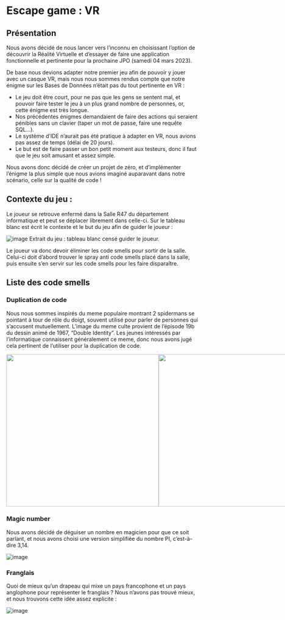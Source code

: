 # Escape game : VR

## Présentation
Nous avons décidé de nous lancer vers l’inconnu en choisissant l’option de découvrir la Réalité Virtuelle et d’essayer de faire une application fonctionnelle et pertinente pour la prochaine JPO (samedi 04 mars 2023).

De base nous devions adapter notre premier jeu afin de pouvoir y jouer avec un casque VR, mais nous nous sommes rendus compte que notre énigme sur les Bases de Données n’était pas du tout pertinente en VR : 

* Le jeu doit être court, pour ne pas que les gens se sentent mal, et pouvoir faire tester le jeu à un plus grand nombre de personnes, or, cette énigme est très longue.
* Nos précédentes énigmes demandaient de faire des actions qui seraient pénibles sans un clavier (taper un mot de passe, faire une requête SQL…).
* Le système d’IDE n’aurait pas été pratique à adapter en VR, nous avions pas assez de temps (délai de 20 jours).
* Le but est de faire passer un  bon petit moment aux testeurs, donc il faut que le jeu soit amusant et assez simple.

Nous avons donc décidé de créer un projet de zéro, et d’implémenter l’énigme la plus simple que nous avions imaginé auparavant dans notre scénario, celle sur la qualité de code !

## Contexte du jeu : 
Le joueur se retrouve enfermé dans la Salle R47 du département informatique et peut se déplacer librement dans celle-ci. Sur le tableau blanc est écrit le contexte et le but du jeu afin de guider le joueur :

![image](https://github.com/Nyotora/escapegamevr/assets/101416486/d5dea7a9-f921-46e9-9eea-be158a365195)
Extrait du jeu : tableau blanc censé guider le joueur.

Le joueur va donc devoir éliminer les code smells pour sortir de la salle. Celui-ci doit d’abord trouver le spray anti code smells placé dans la salle, puis ensuite s’en servir sur les code smells pour les faire disparaître.

## Liste des code smells

### Duplication de code
Nous nous sommes inspirés du meme populaire montrant 2 spidermans se pointant à tour de rôle du doigt, souvent utilisé pour parler de personnes qui s’accusent mutuellement. L’image du meme culte provient de l’épisode 19b du dessin animé de 1967, “Double Identity”. Les jeunes intéressés par l’informatique connaissent généralement ce meme, donc nous avons jugé cela pertinent de l’utiliser pour la duplication de code.

<div style="display: flex; justify-content: space-between;">
    <img src="https://github.com/Nyotora/escapegamevr/assets/101416486/32a891a6-8c29-4f60-a640-ad0c21e4a0b6" width="400">
    <img src="https://github.com/Nyotora/escapegamevr/assets/101416486/8e3aa454-0f6a-43e8-8212-809998b09d61" width="400">
</div>

### Magic number
Nous avons décidé de déguiser un nombre en magicien pour que ce soit parlant, et nous avons choisi une version simplifiée du nombre PI, c’est-à-dire 3,14.

![image](https://github.com/Nyotora/escapegamevr/assets/101416486/9b2a7bd7-9463-445d-ad83-ef3e29b91df4)

### Franglais
Quoi de mieux qu’un drapeau qui mixe un pays francophone et un pays anglophone pour représenter le franglais ? Nous n’avons pas trouvé mieux, et nous trouvons cette idée assez explicite :

![image](https://github.com/Nyotora/escapegamevr/assets/101416486/05aaef93-5318-4b74-a356-c6cf546f986a)
